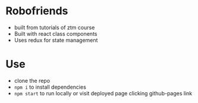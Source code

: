 # Robofriends

- built from tutorials of ztm course
- Built with react class components
- Uses redux for state management

# Use

- clone the repo
- `npm i` to install dependencies
- `npm start` to run locally or visit deployed page clicking github-pages link
